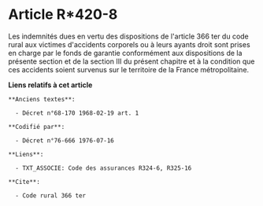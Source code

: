 # Article R*420-8

Les indemnités dues en vertu des dispositions de l'article 366 ter du code rural aux victimes d'accidents corporels ou à
leurs ayants droit sont prises en charge par le fonds de garantie conformément aux dispositions de la présente section et de
la section III du présent chapitre et à la condition que ces accidents soient survenus sur le territoire de la France
métropolitaine.

**Liens relatifs à cet article**

	**Anciens textes**:

	  - Décret n°68-170 1968-02-19 art. 1

	**Codifié par**:

	  - Décret n°76-666 1976-07-16

	**Liens**:

	  - TXT_ASSOCIE: Code des assurances R324-6, R325-16

	**Cite**:

	  - Code rural 366 ter
